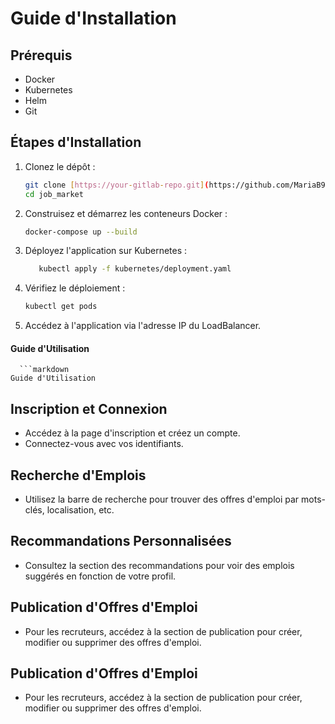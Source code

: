 # Guide d'Installation

## Prérequis
- Docker
- Kubernetes
- Helm
- Git

## Étapes d'Installation
1. Clonez le dépôt :
   ```bash
   git clone [https://your-gitlab-repo.git](https://github.com/MariaB91/job_market.git)
   cd job_market

2. Construisez et démarrez les conteneurs Docker :
    ```bash
    docker-compose up --build

3. Déployez l'application sur Kubernetes :
   ```bash
      kubectl apply -f kubernetes/deployment.yaml

4. Vérifiez le déploiement :
   ```bash
   kubectl get pods

5. Accédez à l'application via l'adresse IP du LoadBalancer.


#### Guide d'Utilisation
      ```markdown
    Guide d'Utilisation

## Inscription et Connexion
- Accédez à la page d'inscription et créez un compte.
- Connectez-vous avec vos identifiants.

## Recherche d'Emplois
- Utilisez la barre de recherche pour trouver des offres d'emploi par mots-clés, localisation, etc.

## Recommandations Personnalisées
- Consultez la section des recommandations pour voir des emplois suggérés en fonction de votre profil.

## Publication d'Offres d'Emploi
- Pour les recruteurs, accédez à la section de publication pour créer, modifier ou supprimer des offres d'emploi.

## Publication d'Offres d'Emploi
- Pour les recruteurs, accédez à la section de publication pour créer, modifier ou supprimer des offres d'emploi.


